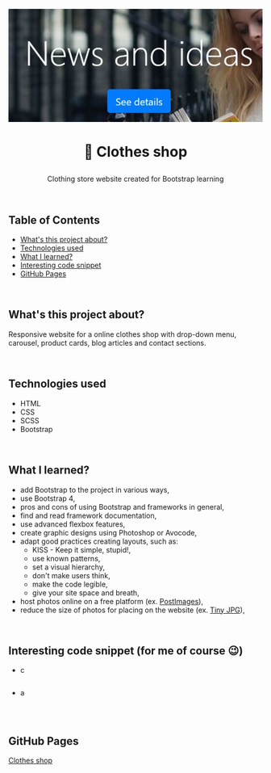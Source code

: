 <p align="center">
<a href="https://grzegorz-jodlowski.github.io/clothes-shop-bootstrap/"><img src="logo2.jpg" title="logo" alt=""></a>
</p>



# <p align="center">👗 Clothes shop</p>
<p align="center">Clothing store website created for Bootstrap learning</p>

</br>

## Table of Contents

- [What's this project about?](#about)
- [Technologies used](#technologies)
- [What I learned?](#what)
- [Interesting code snippet](#interesting)
- [GitHub Pages](#gitHub)

</br>

## <a name="about"></a>What's this project about?

Responsive website for a online clothes shop with drop-down menu, carousel, product cards, blog articles and contact sections.

</br>

## <a name="technologies"></a>Technologies used
- HTML
- CSS
- SCSS
- Bootstrap

</br>

## <a name="what"></a>What I learned?
- add Bootstrap to the project in various ways,
- use Bootstrap 4,
- pros and cons of using Bootstrap and frameworks in general,
- find and read framework documentation,
- use advanced flexbox features,
- create graphic designs using Photoshop or Avocode,
- adapt good practices creating layouts, such as:
   - KISS - Keep it simple, stupid!,
   - use known patterns,
   - set a visual hierarchy,
   - don't make users think,
   - make the code legible,
   - give your site space and breath,
- host photos online on a free platform (ex. <a href="https://postimages.org">PostImages</a>),
- reduce the size of photos for placing on the website  (ex. <a href="https://tinyjpg.com">Tiny JPG</a>),


</br>

## <a name="interesting"></a>Interesting code snippet (for me of course 😉)
- c

```css


```
- a

```css

```

</br>

## <a name="gitHub"></a>GitHub Pages
<a href="https://grzegorz-jodlowski.github.io/clothes-shop-bootstrap/">Clothes shop</a>


